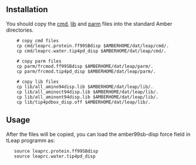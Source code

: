 ## Installation

You should copy the [cmd](cmd), [lib](lib) and [parm](parm) files into the standard Amber directories.

```code-block:: bash
    # copy cmd files
    cp cmd/leaprc.protein.ff99SBdisp $AMBERHOME/dat/leap/cmd/.
    cp cmd/leaprc.water.tip4pd_disp $AMBERHOME/dat/leap/cmd/.
  
    # copy parm files 
    cp parm/frcmod.ff99SBdisp $AMBERHOME/dat/leap/parm/.
    cp parm/frcmod.tip4pd_disp $AMBERHOME/dat/leap/parm/.
     
    # copy lib files  
    cp lib/all_amino94disp.lib $AMBERHOME/dat/leap/lib/.
    cp lib/all_aminoct94disp.lib $AMBERHOME/dat/leap/lib/.
    cp lib/all_aminont94disp.lib $AMBERHOME/dat/leap/lib/.
    cp lib/tip4pdbox_disp.off $AMBERHOME/dat/leap/lib/.
```

## Usage

After the files will be copied, you can load the amber99sb-disp force field in tLeap programm as:

```code-block:: bash
   source leaprc.protein.ff99SBdisp
   source leaprc.water.tip4pd_disp
```
